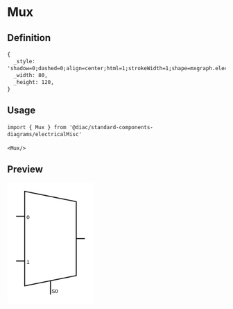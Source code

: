 # Mux

## Definition

```
{
  _style: 'shadow=0;dashed=0;align=center;html=1;strokeWidth=1;shape=mxgraph.electrical.abstract.mux2;whiteSpace=wrap;',
  _width: 80,
  _height: 120,
}
```

## Usage

```
import { Mux } from '@diac/standard-components-diagrams/electricalMisc'

<Mux/>
```

## Preview

<img src="./mux.png" width="200"/>

